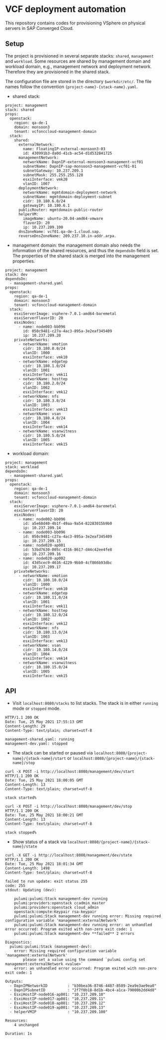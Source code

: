 # VCF deployment automation

This repository contains codes for provisioning VSphere on physical servers in SAP Converged Cloud.

## Setup

The project is provisioned in several separate stacks: `shared`, `management`
and `workload`. Some resources are shared by management domain and workload
domain, e.g., management network and deployment network. Therefore they are
provisioned in the shared stack.

The configuration file are stored in the directory `$workdir/etc/`. The file
names follow the convention `{project-name}-{stack-name}.yaml`.

- shared stack:

```
project: management
stack: shared
props:
  openstack:
    region: qa-de-1
    domain: monsoon3
    tenant: vcfonccloud-management-domain
  stack:
    shared:
      externalNetwork:
        name: FloatingIP-external-monsoon3-03
        id: 430991b3-da0d-41cb-ac54-d1d532841725
      managementNetwork:
        networkName: DapnIP-external-monsoon3-management-vcf01
        subnetName: DapnIP-sap-monsoon3-management-vcf01-01
        subnetGateway: 10.237.209.1
        subnetMask: 255.255.255.128
        esxiInterface: vmk20
        vlanID: 1007
      deploymentNetwork:
        networkName: mgmtdomain-deployment-network
        subnetName: mgmtdomain-deployment-subnet
        cidr: 10.180.6.0/24
        gatewayIP: 10.180.6.1
      publicRouter: mgmtdomain-public-router
      helperVM:
        imageName: ubuntu-20.04-amd64-vmware
        flavorID: 20
        ip: 10.237.209.100
      dnsZoneName: vcf01.qa-de-1.cloud.sap.
      reverseDnsZoneName: 209.237.10.in-addr.arpa.
```

- management domain: the management domain also needs the information of the
  shared resources, and thus the `dependsOn` field is set. The properties of the
  shared stack is merged into the management properties.

```
project: management
stack: dev
dependsOn:
  - management-shared.yaml
props:
  openstack:
    region: qa-de-1
    domain: monsoon3
    tenant: vcfonccloud-management-domain
  stack:
    esxiServerImage: vsphere-7.0.1-amd64-baremetal
    esxiServerFlavorID: 20
    esxiNodes:
      - name: node003-bb096
        id: 050c9481-c27a-4ac3-895a-3e2eaf345409
        ip: 10.237.209.20
    privateNetworks:
      - networkName: vmotion
        cidr: 10.180.0.0/24
        vlanID: 1000
        esxiInterface: vmk10
      - networkName: edgetep
        cidr: 10.180.1.0/24
        vlanID: 1001
        esxiInterface: vmk11
      - networkName: hosttep
        cidr: 10.180.2.0/24
        vlanID: 1002
        esxiInterface: vmk12
      - networkName: nfs
        cidr: 10.180.3.0/24
        vlanID: 1003
        esxiInterface: vmk13
      - networkName: vsan
        cidr: 10.180.4.0/24
        vlanID: 1004
        esxiInterface: vmk14
      - networkName: vsanwitness
        cidr: 10.180.5.0/24
        vlanID: 1005
        esxiInterface: vmk15
```

- workload domain:

```
project: management
stack: workload
dependsOn:
  - management-shared.yaml
props:
  openstack:
    region: qa-de-1
    domain: monsoon3
    tenant: vcfonccloud-management-domain
  stack:
    esxiServerImage: vsphere-7.0.1-amd64-baremetal
    esxiServerFlavorID: 20
    esxiNodes:
      - name: node002-bb096
        id: a5e68d40-4b1f-49aa-9a54-82283015b9b0
        ip: 10.237.209.14
      - name: node003-bb096
        id: 050c9481-c27a-4ac3-895a-3e2eaf345409
        ip: 10.237.209.15
      - name: node020-ap001
        id: 53bd7630-005c-4316-8617-d44c42ee4fe8
        ip: 10.237.209.16
      - name: node020-ap002
        id: 43d5cec9-4616-4229-9bb0-4cf866b93dbc
        ip: 10.237.209.17
    privateNetworks:
      - networkName: vmotion
        cidr: 10.180.10.0/24
        vlanID: 1000
        esxiInterface: vmk10
      - networkName: edgetep
        cidr: 10.180.11.0/24
        vlanID: 1001
        esxiInterface: vmk11
      - networkName: hosttep
        cidr: 10.180.12.0/24
        vlanID: 1002
        esxiInterface: vmk12
      - networkName: nfs
        cidr: 10.180.13.0/24
        vlanID: 1003
        esxiInterface: vmk13
      - networkName: vsan
        cidr: 10.180.14.0/24
        vlanID: 1004
        esxiInterface: vmk14
      - networkName: vsanwitness
        cidr: 10.180.15.0/24
        vlanID: 1005
        esxiInterface: vmk15
```

## API

- Visit `localhost:8080/stacks` to list stacks. The stack is in either `running`
  mode or `stopped` mode.

```
HTTP/1.1 200 OK
Date: Tue, 25 May 2021 17:55:13 GMT
Content-Length: 29
Content-Type: text/plain; charset=utf-8

management-shared.yaml: running
management-dev.yaml: stopped
```

- The stack can be started or paused via
  `localhost:8080/{project-name}/{stack-name}/start` or
  `localhost:8080/{project-name}/{stack-name}/stop`

```
curl -X POST -i http://localhost:8080/management/dev/start
HTTP/1.1 200 OK
Date: Tue, 25 May 2021 18:00:05 GMT
Content-Length: 13
Content-Type: text/plain; charset=utf-8

stack started%
```

```
curl -X POST -i http://localhost:8080/management/dev/stop
HTTP/1.1 200 OK
Date: Tue, 25 May 2021 18:00:21 GMT
Content-Length: 13
Content-Type: text/plain; charset=utf-8

stack stopped%
```

- Show status of a stack via
  `localhost:8080/{project-name}/{stack-name}/state`

```
curl -X GET -i http://localhost:8080/management/dev/state
HTTP/1.1 200 OK
Date: Tue, 25 May 2021 18:01:34 GMT
Content-Length: 1498
Content-Type: text/plain; charset=utf-8

failed to run update: exit status 255
code: 255
stdout: Updating (dev):

    pulumi:pulumi:Stack management-dev running
    pulumi:providers:openstack ccadmin_master
    pulumi:providers:openstack cloud_admin
    openstack:compute:Keypair rsa-keypair
    pulumi:pulumi:Stack management-dev running error: Missing required configuration variable 'management:externalNetwork'
    pulumi:pulumi:Stack management-dev running error: an unhandled error occurred: Program exited with non-zero exit code: 1
    pulumi:pulumi:Stack management-dev **failed** 2 errors

Diagnostics:
  pulumi:pulumi:Stack (management-dev):
    error: Missing required configuration variable 'management:externalNetwork'
        please set a value using the command `pulumi config set management:externalNetwork <value>`
    error: an unhandled error occurred: Program exited with non-zero exit code: 1

Outputs:
  - DapnIPNetworkID         : "b30bea36-8746-4487-8589-2ea9e3ae9ea0"
  - DapnIPSubnetID          : "2f7f0b18-8d1b-4bc4-a1ca-79000b2dd4d8"
  - EsxiHostIP-node016-ap001: "10.237.209.10"
  - EsxiHostIP-node017-ap001: "10.237.209.11"
  - EsxiHostIP-node018-ap001: "10.237.209.12"
  - EsxiHostIP-node019-ap001: "10.237.209.13"
  - helperVMIP              : "10.237.209.100"

Resources:
    4 unchanged

Duration: 1s
```
